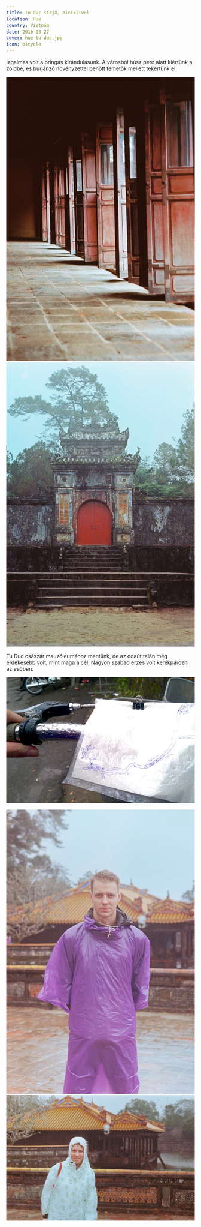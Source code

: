 ```yaml
---
title: Tu Duc sírja, biciklivel
location: Hue
country: Vietnám
date: 2016-03-27
cover: hue-tu-duc.jpg
icon: bicycle
---
```


Izgalmas volt a bringás kirándulásunk. A városból húsz perc alatt kiértünk a zöldbe, és burjánzó növényzettel benőtt temetők mellett tekertünk el.

![Tu Duc’s mausoleum](../../img/000053.jpg)
![Tu Duc’s mausoleum](../../img/000057.jpg)

Tu Duc császár mauzóleumához mentünk, de az odaút talán még érdekesebb volt, mint maga a cél. Nagyon szabad érzés volt kerékpározni az esőben.

![our hand-sketched map](../../img/0327-4.jpg)

![Samu wearing a purple raincoat](../../img/000054.jpg)
![Eszter wearing a teddy bear patterned raincoat](../../img/tu_duc.jpg)
